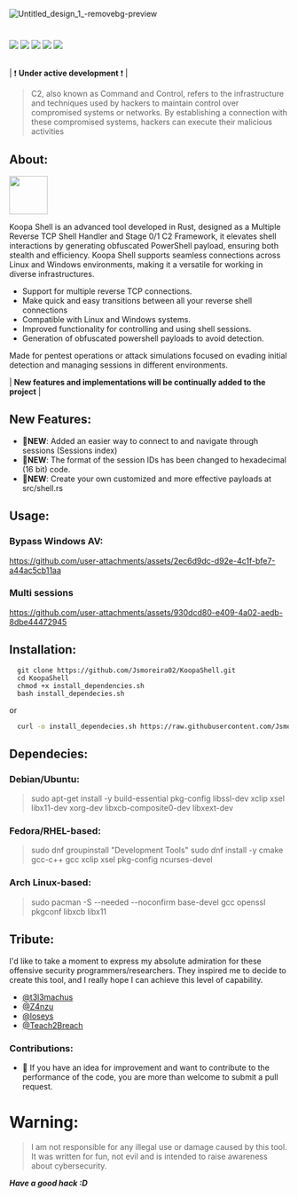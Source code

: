 ![Untitled_design_1_-removebg-preview](https://github.com/user-attachments/assets/92ab35e6-ef63-4a9d-b0a5-93f4fcdbb60f)

#

<div>
    <img src="https://img.shields.io/badge/Language%20-Rust-darkorange.svg" style="max-width: 100%;">
    <img src="https://img.shields.io/badge/Target OS%20-Linux, Windows-darkblue.svg" style="max-width: 100%;">
    <img src="https://img.shields.io/badge/Cargo builds%20-clippers, rustyline, clap-beige.svg" style="max-width: 100%;">
    <img src="https://img.shields.io/badge/License%20-CC BY_ND 4.0-lightgreen.svg" style="max-width: 100%;">
    <img src="https://img.shields.io/badge/Type%20-C2 Like | Multi Handler-purple.svg" style="max-width: 100%;">
    
</div></br>


| :exclamation:  **Under active development**  :exclamation: |

> C2, also known as Command and Control, refers to the infrastructure and techniques used by hackers to maintain control over compromised systems or networks. By establishing a connection with these compromised systems, hackers can execute their malicious activities

## About:

 <img src="https://github.com/user-attachments/assets/0707d58c-173f-4d7d-926f-b2098103b2ba" width=69>

Koopa Shell is an advanced tool developed in Rust, designed as a Multiple Reverse TCP Shell Handler and Stage 0/1 C2 Framework, it elevates shell interactions by generating obfuscated PowerShell payload, ensuring both stealth and efficiency. Koopa Shell supports seamless connections across Linux and Windows environments, making it a versatile for working in diverse infrastructures.

- Support for multiple reverse TCP connections.
- Make quick and easy transitions between all your reverse shell connections
- Compatible with Linux and Windows systems.
- Improved functionality for controlling and using shell sessions.
- Generation of obfuscated powershell payloads to avoid detection.

Made for pentest operations or attack simulations focused on evading initial detection and managing sessions in different environments. 

| **New features and implementations will be continually added to the project** |


## New Features:

- 📌**NEW**: Added an easier way to connect to and navigate through sessions (Sessions index)
- 📌**NEW**: The format of the session IDs has been changed to hexadecimal (16 bit) code.
- 📌**NEW**: Create your own customized and more effective payloads at src/shell.rs

## Usage:

### Bypass Windows AV:

https://github.com/user-attachments/assets/2ec6d9dc-d92e-4c1f-bfe7-a44ac5cb11aa


### Multi sessions
https://github.com/user-attachments/assets/930dcd80-e409-4a02-aedb-8dbe44472945

##

## Installation:

```
  git clone https://github.com/Jsmoreira02/KoopaShell.git
  cd KoopaShell
  chmod +x install_dependencies.sh
  bash install_dependecies.sh
```

or

```bash
  curl -o install_dependecies.sh https://raw.githubusercontent.com/Jsmoreira02/KoopaShell/main/install_dependecies.sh && bash install_dependecies.sh
```

## Dependecies:

### Debian/Ubuntu:
> sudo apt-get install -y build-essential pkg-config libssl-dev xclip xsel libx11-dev xorg-dev libxcb-composite0-dev libxext-dev 

### Fedora/RHEL-based:
> sudo dnf groupinstall "Development Tools"
> sudo dnf install -y cmake gcc-c++ gcc xclip xsel pkg-config ncurses-devel

### Arch Linux-based: 
> sudo pacman -S --needed --noconfirm base-devel gcc openssl pkgconf libxcb libx11

## Tribute:

I'd like to take a moment to express my absolute admiration for these offensive security programmers/researchers. They inspired me to decide to create this tool, and I really hope I can achieve this level of capability.

- [@t3l3machus](https://github.com/t3l3machus)
- [@Z4nzu](https://github.com/Z4nzu)
- [@loseys](https://github.com/loseys)
- [@Teach2Breach](https://github.com/Teach2Breach)


### Contributions:
- 💪 If you have an idea for improvement and want to contribute to the performance of the code, you are more than welcome to submit a pull request.

# Warning:    
> I am not responsible for any illegal use or damage caused by this tool. It was written for fun, not evil and is intended to raise awareness about cybersecurity.

***Have a good hack :D***



